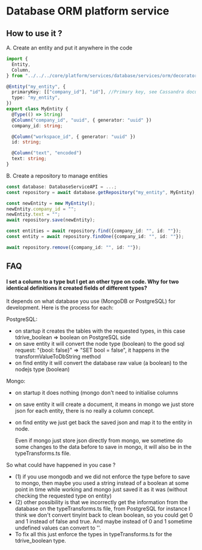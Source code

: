 # Database ORM platform service

## How to use it ?

A. Create an entity and put it anywhere in the code

```typescript
import {
  Entity,
  Column,
} from "../../../core/platform/services/database/services/orm/decorators";

@Entity("my_entity", {
  primaryKey: [["company_id"], "id"], //Primary key, see Cassandra documentation for more details
  type: "my_entity",
})
export class MyEntity {
  @Type(() => String)
  @Column("company_id", "uuid", { generator: "uuid" })
  company_id: string;

  @Column("workspace_id", { generator: "uuid" })
  id: string;

  @Column("text", "encoded")
  text: string;
}
```

B. Create a repository to manage entities

```typescript
const database: DatabaseServiceAPI = ...;
const repository = await database.getRepository("my_entity", MyEntity);

const newEntity = new MyEntity();
newEntity.company_id = "";
newEntity.text = "";
await repository.save(newEntity);

const entities = await repository.find({company_id: "", id: ""});
const entity = await repository.findOne({company_id: "", id: ""});

await repository.remove({company_id: "", id: ""});
```

## FAQ

#### I set a column to a type but I get an other type on code. Why for two identical definitions it created fields of different types?

It depends on what database you use (MongoDB or PostgreSQL) for development. Here is the process for each:

PostgreSQL:

- on startup it creates the tables with the requested types, in this case tdrive_boolean =&gt; boolean on PostgreSQL side
- on save entity it will convert the node type \(boolean\) to the good sql request: "{bool: false}" =&gt; "SET bool = false", it happens in the transformValueToDbString method
- on find entity it will convert the database raw value \(a boolean\) to the nodejs type \(boolean\)

Mongo:

- on startup it does nothing \(mongo don't need to initialise columns
- on save entity it will create a document, it means in mongo we just store json for each entity, there is no really a column concept.
- on find entity we just get back the saved json and map it to the entity in node.

  Even if mongo just store json directly from mongo, we sometime do some changes to the data before to save in mongo, it will also be in the typeTransforms.ts file.

So what could have happened in you case ?

- \(1\) if you use mongodb and we did not enforce the type before to save to mongo, then maybe you used a string instead of a boolean at some point in time while working and mongo just saved it as it was \(without checking the requested type on entity\)
- \(2\) other possibility is that we incorrectly get the information from the database on the typeTransforms.ts file, from PostgreSQL for instance I think we don't convert tinyint back to clean boolean, so you could get 0 and 1 instead of false and true. And maybe instead of 0 and 1 sometime undefined values can convert to ''.
- To fix all this just enforce the types in typeTransforms.ts for the tdrive_boolean type.
